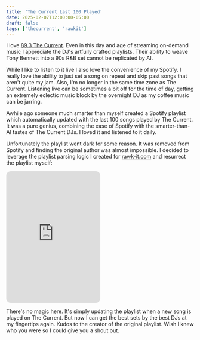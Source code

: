 ```yaml
---
title: 'The Current Last 100 Played'
date: 2025-02-07T12:00:00-05:00
draft: false
tags: ['thecurrent', 'rawkit']
---
```

I love [89.3 The Current](https://www.thecurrent.org/). Even in this day and age of streaming on-demand music I appreciate the DJ's artfully crafted playlists. Their ability to weave Tony Bennett into a 90s R&B set cannot be replicated by AI. 

While I like to listen to it live I also love the convenience of my Spotify. I really love the ability to just set a song on repeat and skip past songs that aren't quite my jam. Also, I'm no longer in the same time zone as The Current. Listening live can be sometimes a bit off for the time of day, getting an extremely eclectic music block by the overnight DJ as my coffee music can be jarring.

Awhile ago someone much smarter than myself created a Spotify playlist which automatically updated with the last 100 songs played by The Current. It was a pure genius, combining the ease of Spotify with the smarter-than-AI tastes of The Current DJs. I loved it and listened to it daily.

Unfortunately the playlist went dark for some reason. It was removed from Spotify and finding the original author was almost impossible. I decided to leverage the playlist parsing logic I created for [rawk-it.com](https://www.rawk-it.com) and resurrect the playlist myself:

<iframe style="border-radius:12px" src="https://open.spotify.com/embed/playlist/3PolUEn6bpV7PPQO8EKkAc?utm_source=generator" width="50%" height="352" frameBorder="0" allowfullscreen="" allow="autoplay; clipboard-write; encrypted-media; fullscreen; picture-in-picture" loading="lazy"></iframe>

There's no magic here. It's simply updating the playlist when a new song is played on The Current. But now I can get the best sets by the best DJs at my fingertips again. Kudos to the creator of the original playlist. Wish I knew who you were so I could give you a shout out.
